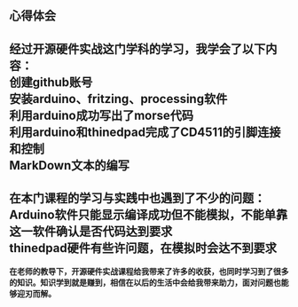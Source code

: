 **心得体会**  
---
 **经过开源硬件实战这门学科的学习，我学会了以下内容：**  
创建github账号  
安装arduino、fritzing、processing软件  
利用arduino成功写出了morse代码  
利用arduino和thinedpad完成了CD4511的引脚连接和控制  
MarkDown文本的编写  
---
 **在本门课程的学习与实践中也遇到了不少的问题：**  
Arduino软件只能显示编译成功但不能模拟，不能单靠这一软件确认是否代码达到要求  
thinedpad硬件有些许问题，在模拟时会达不到要求  
---
  **在老师的教导下，开源硬件实战课程给我带来了许多的收获，也同时学习到了很多的知识。知识学到就是赚到，相信在以后的生活中会给我带来助力，面对问题也能够迎刃而解。**
